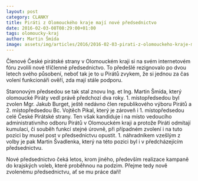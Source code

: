 ```yaml
---
layout: post
category: CLANKY
title: Piráti z Olomouckého kraje mají nové předsednictvo
date: 2016-02-03-08T08:29:00+01:00  
tags: olomoucky-kraj
author: Martin Šmída
image: assets/img/articles/2016/2016-02-03-pirati-z-olomouckeho-kraje-maji-nove-predsednictvo.jpg   #751x422 pixelu
---
```

Členové České pirátské strany v Olomouckém kraji si na svém internetovém fóru zvolili nové tříčlenné předsednictvo. To předešlé rezignovalo po dvou letech svého působení, neboť tak je to u Pirátů zvykem, že si jednou za čas volení funkcionáři ověří, zda mají stále podporu.

Staronovým předsedou se tak stal znovu Ing. et Ing. Martin Šmída, který olomoucké Piráty vedl právě předchozí dva roky. 1. místopředsedou byl zvolen Mgr. Jakub Burget, ještě nedávno člen republikového výboru Pirátů a 2. místopředsedou Bc. Vojtěch Pikal, který je zároveň i 1. místopředsedou celé České Pirátské strany. Ten však kandiduje i na místo vedoucího administrativního odboru Pirátů v Olomouckém kraji a protože Piráti odmítají kumulaci, či souběh funkcí stejné úrovně, při případném zvolení i na tuto pozici by musel post v předsednictvu opustit. 1. náhradníkem vzešlým z volby je pak Martin Švadlenka, který na této pozici byl i v předcházejícím předsednictvu.

Nové předsednictvo čeká letos, krom jiného, především realizace kampaně do krajských voleb, které proběhnou na podzim. Přejme tedy nově zvolenému předsednictvu, ať se mu práce daří!
